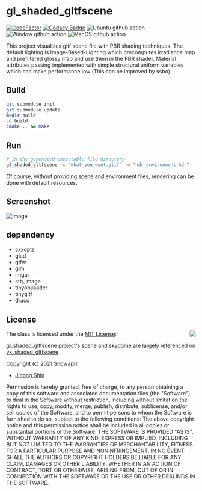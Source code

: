 # gl_shaded_gltfscene

[![CodeFactor](https://www.codefactor.io/repository/github/snowapril/gl_shaded_gltfscene/badge)](https://www.codefactor.io/repository/github/snowapril/gl_shaded_gltfscene)
[![Codacy Badge](https://app.codacy.com/project/badge/Grade/82c7218998df4b4eb236ad21ae96c1fe)](https://www.codacy.com/gh/Snowapril/gl_shaded_gltfscene/dashboard?utm_source=github.com&amp;utm_medium=referral&amp;utm_content=Snowapril/gl_shaded_gltfscene&amp;utm_campaign=Badge_Grade)
![Ubuntu github action](https://github.com/Snowapril/gl_shaded_gltfscene/actions/workflows/ubuntu.yml/badge.svg?branch=main)
![Window github action](https://github.com/Snowapril/gl_shaded_gltfscene/actions/workflows/window.yml/badge.svg?branch=main)
![MacOS github action](https://github.com/Snowapril/gl_shaded_gltfscene/actions/workflows/macos.yml/badge.svg?branch=main)

This project visualizes gltf scene file with PBR shading techniques. The default lighting is Image-Based-Lighting which precomputes irradiance map and prefiltered glossy map and use them in the PBR shader. Material attributes passing implemented with simple structural uniform variables which can make performance low (This can be improved by ssbo). 

## Build
```bash
git submodule init
git submodule update
mkdir build
cd build
cmake .. && make
```

## Run
```bash
# in the generated executable file directory
gl_shaded_gltfscene -s "what_you_want.gltf" -e "hdr_environment.hdr"
```
Of course, without providing scene and environment files, rendering can be done with default resources.

## Screenshot
![image](https://user-images.githubusercontent.com/24654975/119116611-5d9c8700-ba63-11eb-8ecd-1682741b70bc.png)

## dependency
*   cxxopts
*   glad
*   glfw
*   glm
*   imgui
*   stb_image
*   tinyobjloader
*   tinygltf
*   draco

## License
<img align="right" src="http://opensource.org/trademarks/opensource/OSI-Approved-License-100x137.png">

The class is licensed under the [MIT License](http://opensource.org/licenses/MIT):

gl_shaded_gltfscene project's scene and skydome are largely referenced on [vk_shaded_gltfscene](https://github.com/nvpro-samples/vk_shaded_gltfscene)

Copyright (c) 2021 Snowapril
*   [Jihong Shin](https://github.com/Snowapril)

Permission is hereby granted, free of charge, to any person obtaining a copy of this software and associated documentation files (the "Software"), to deal in the Software without restriction, including without limitation the rights to use, copy, modify, merge, publish, distribute, sublicense, and/or sell copies of the Software, and to permit persons to whom the Software is furnished to do so, subject to the following conditions:
The above copyright notice and this permission notice shall be included in all copies or substantial portions of the Software.
THE SOFTWARE IS PROVIDED "AS IS", WITHOUT WARRANTY OF ANY KIND, EXPRESS OR IMPLIED, INCLUDING BUT NOT LIMITED TO THE WARRANTIES OF MERCHANTABILITY, FITNESS FOR A PARTICULAR PURPOSE AND NONINFRINGEMENT. IN NO EVENT SHALL THE AUTHORS OR COPYRIGHT HOLDERS BE LIABLE FOR ANY CLAIM, DAMAGES OR OTHER LIABILITY, WHETHER IN AN ACTION OF CONTRACT, TORT OR OTHERWISE, ARISING FROM, OUT OF OR IN CONNECTION WITH THE SOFTWARE OR THE USE OR OTHER DEALINGS IN THE SOFTWARE.
